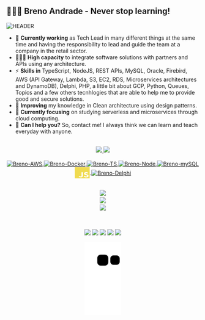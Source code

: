 ## 👨🏻‍💻 Breno Andrade - Never stop learning!

  ![HEADER](https://capsule-render.vercel.app/api?type=waving&section=header&height=85&color=3DA47A)

- 🔭 <b>Currently working</b> as Tech Lead in many different things at the same time and having the responsibility to lead and guide the team at a company in the retail sector.
- 👨🏻‍💼 <b>High capacity</b> to integrate software solutions with partners and APIs using any architecture. 
- ⚡ <b>Skills in</b> TypeScript, NodeJS, REST APIs, MySQL, Oracle, Firebird, AWS (API Gateway, Lambda, S3, EC2, RDS, Microservices architectures and DynamoDB), Delphi, PHP, a little bit about GCP, Python,  Queues, Topics and a few others tecnhlogies that are able to help me to provide good and secure solutions.
- 💎 <b>Improving</b> my knowledge in Clean architecture using design patterns.
- 🎯 <b>Currently focusing</b> on studying serverless and microservices through cloud computing.
- 💬 <b>Can I help you?</b> So, contact me! I always think we can learn and teach everyday with anyone.
<br> 
<div align="center">
  <a href="https://github.com/brenooandrade">
  <img height="180em" src="https://github-readme-stats.vercel.app/api?username=brenooandrade&show_icons=true&theme=dark&include_all_commits=true&count_private=true"/>
  <img height="180em" src="https://github-readme-stats.vercel.app/api/top-langs/?username=brenooandrade&layout=compact&langs_count=7&theme=dark"/>
</div> 
<div align="center" style="display: inline_block"><br>
  <img align="center" alt="Breno-AWS" height="30" width="40" src="https://cdn.jsdelivr.net/gh/devicons/devicon/icons/amazonwebservices/amazonwebservices-original-wordmark.svg">
  <img align="center" alt="Breno-Docker" height="30" width="40" src="https://cdn.jsdelivr.net/gh/devicons/devicon/icons/docker/docker-original.svg">
  <img align="center" alt="Breno-TS" height="30" width="40" src="https://cdn.jsdelivr.net/gh/devicons/devicon/icons/typescript/typescript-original.svg">
  <img align="center" alt="Breno-Node" height="30" width="40" src="https://cdn.jsdelivr.net/gh/devicons/devicon/icons/nodejs/nodejs-original-wordmark.svg">
  <img align="center" alt="Breno-mySQL" height="30" width="40" src="https://cdn.jsdelivr.net/gh/devicons/devicon/icons/mysql/mysql-original-wordmark.svg"
  <img align="center" alt="Breno-oracle" height="30" width="40" src="https://cdn.jsdelivr.net/gh/devicons/devicon/icons/oracle/oracle-original.svg" />
  <img align="center" alt="Breno-Js" height="30" width="40" src="https://raw.githubusercontent.com/devicons/devicon/master/icons/javascript/javascript-plain.svg">
  <img align="center" alt="Breno-Delphi" height="35" width="35" src="https://img.icons8.com/officel/40/000000/delphi-ide.png"> 
</div>
  
  ##
  
  <div align="left">
        <div align="center">
          <div>
            <img src="https://github-readme-stats.vercel.app/api?username=brenooandrade&theme=vue-dark&bg_color=0B0F12&hide_border=true&show_icons=true&include_all_commits=true&count_private=true" />
          </div>
          <div>
            <img src="http://github-readme-streak-stats.herokuapp.com?user=brenooandrade&theme=vue-dark&background=0B0F12&hide_border=true&date_format=M%20j%5B%2C%20Y%5D&currStreakNum=DDDDDD&sideNums=DDDDDD&include_all_commits=true&count_private=true" />
          </div>
          <div>
            <img src="https://github-readme-stats.vercel.app/api/top-langs/?username=brenooandrade&theme=vue-dark&bg_color=0B0F12&hide_border=true&show_icons=true&include_all_commits=true&count_private=true" />
          </div>
        </div>
  </div>
  
  ##
 
<div align="center" style="display: inline_block"><br> 
  <a href = "mailto:andrade.brenonovais@gmail.com"><img src="https://img.shields.io/badge/Gmail-D14836?style=for-the-badge&logo=gmail&logoColor=white" target="_blank"></a>
  <a href="https://www.linkedin.com/in/breno-novais-andrade-b241bba7/" target="_blank"><img src="https://img.shields.io/badge/LinkedIn-0077B5?style=for-the-badge&logo=linkedin&logoColor=white" target="_blank"></a> 
  <a href="https://discordapp.com/users/brenooandrade#1728" target="_blank"><img src="https://img.shields.io/badge/Discord-7289DA?style=for-the-badge&logo=discord&logoColor=white" target="_blank"></a> 
  <a href="https://www.instagram.com/brenonandrade/" target="_blank"><img src="https://img.shields.io/badge/Instagram-E4405F?style=for-the-badge&logo=instagram&logoColor=white" target="_blank"></a> 
    <a href="https://twitter.com/brenooandrade93" target="_blank"><img src="https://img.shields.io/badge/Twitter-1DA1F2?style=for-the-badge&logo=twitter&logoColor=white" target="_blank"></a> 
  
  
  ![Snake animation](https://github.com/brenooandrade/brenooandrade/raw/output/github-contribution-grid-snake.svg)
 
 
</div>
